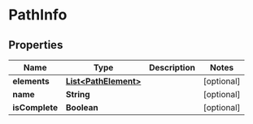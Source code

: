 # PathInfo

## Properties
Name | Type | Description | Notes
------------ | ------------- | ------------- | -------------
**elements** | [**List&lt;PathElement&gt;**](PathElement.md) |  |  [optional]
**name** | **String** |  |  [optional]
**isComplete** | **Boolean** |  |  [optional]

